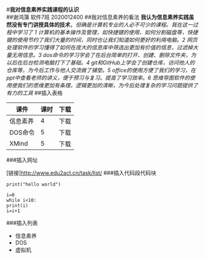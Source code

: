 #**我对信息素养实践课程的认识**  
##谢鸿蒲 软件7班 2020012400
##我对信息素养的看法
**我认为信息素养实践虽然没有专门讲授具体的技术**，*但确是计算机专业的人必不可少的课程。我在这一过程中学习了 1 计算机的基本操作及管理，如快捷键的使用，如何分割磁盘等，快捷键的使用节约了我们大量的时间，同时也让我们知道如何更好的利用电脑。2 网页处理软件的学习懂得了如何在庞大的信息库中筛选出更加有价值的信息，过滤掉大量无用信息。3 dos命令的学习学会了在后台简单的打开、创建、删除文件夹，为以后在后台检测电脑打下了基础。4 git和GitHub上学会了创建仓库，访问他人的仓库等，为今后工作与他人交流做了铺垫。5 office的使用方便了我们的学习，在ppt中查看老师的讲义，便于预习与复习。提高了学习效率。6 思维导图软件的使用使我们的思维更加有条理，逻辑更加的清晰，为今后处理复杂的学习问题提供了有力的工具*
##插入表格

|课件|课时|下载|
|---|---|---|
|信息素养|4|下载|
|DOS命令|5|下载|
|XMind|5|下载|






###插入网址  

[链接]http://www.edu2act.cn/task/list/
###插入代码段代码块

```
print("hello world")
```
```
i=0
while i<10:
print(i)
i=i+1

```
###插入列表
+ 信息素养
+ DOS
+ 虚拟机








